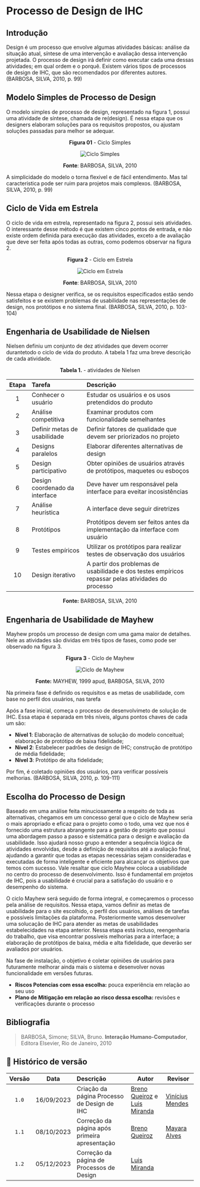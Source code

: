 # Processo de Design de IHC

## Introdução

Design é um processo que envolve algumas atividades básicas: análise da situação
atual, síntese de uma intervenção e avaliação dessa intervenção projetada.
O processo de design irá definir como executar cada uma dessas atividades; em qual ordem e o porquê.
Existem vários tipos de processos de design de IHC, que são recomendados por diferentes autores.
(BARBOSA, SILVA, 2010, p. 99)

## Modelo Simples de Processo de Design


O modelo simples de processo de design, representado na figura 1, possui uma atividade de síntese,
chamada de re(design). É nessa etapa que os designers elaboram soluções para os requisitos propostos,
ou ajustam soluções passadas para melhor se adequar.

<center>

**Figura 01** - Ciclo Simples

![Ciclo Simples](../assets/ciclo_simples.png)

**Fonte**: BARBOSA, SILVA, 2010

</center>

A simplicidade do modelo o torna flexivel e de fácil entendimento. Mas
tal caracteristica pode ser ruim para projetos mais complexos.
(BARBOSA, SILVA, 2010, p. 99)

## Ciclo de Vida em Estrela

O ciclo de vida em estrela, representado na figura 2, possui seis atividades. O interessante desse método
é que existem cinco pontos de entrada, e não existe ordem definida para execução das atividades,
exceto a de avaliação que deve ser feita após todas as outras, como podemos observar na figura 2.

<center>

**Figura 2** - Ciclo em Estrela

![Ciclo em Estrela](../assets/ciclo_estrela.png)

**Fonte**: BARBOSA, SILVA, 2010

</center>

Nessa etapa o designer verifica, se os requisitos especificados estão sendo satisfeitos e
se existem problemas de usabilidade nas representações de design, nos protótipos e no sistema final. 
(BARBOSA, SILVA, 2010, p. 103-104)

## Engenharia de Usabilidade de Nielsen

Nielsen definiu um conjunto de dez atividades que devem ocorrer durantetodo o ciclo de vida do produto.
A tabela 1 faz uma breve descrição de cada atividade.

<center>

**Tabela 1.** - atividades de Nielsen

| Etapa | Tarefa    | Descrição |
| :-:   | :-        | :-       | 
| 1 |Conhecer o usuário     | Estudar os usuários e os usos pretendidos do produto |
| 2 | Análise competitiva   | Examinar produtos com funcionalidade semelhantes |
| 3 | Definir metas de usabilidade | Definir fatores de qualidade que devem ser priorizados no projeto |
| 4 | Designs paralelos     | Elaborar diferentes alternativas de design |
| 5 | Design participativo  | Obter opiniões de usuários através de protótipos, maquetes ou esboços | 
| 6 | Design coordenado da interface | Deve haver um responsável pela interface para eveitar incosistências |
| 7 | Análise heurística    | A interface deve seguir diretrizes |
| 8 | Protótipos            | Protótipos devem ser feitos antes da implementação da interface com usuário |
| 9 | Testes empíricos      | Utilizar os protótipos para realizar testes de observação dos usuários |
| 10| Design iterativo      | A partir dos problemas de usabilidade e dos testes empíricos repassar pelas atividades do processo |

**Fonte:** BARBOSA, SILVA, 2010

</center>

## Engenharia de Usabilidade de Mayhew

Mayhew propôs um processo de design com uma gama maior de detalhes. Nele as atividades são
dividas em três tipos de fases, como pode ser observado na figura 3.


<center>

**Figura 3** - Ciclo de Mayhew

![Ciclo de Mayhew](../assets/ciclo_de_mayhew.png)

**Fonte:** MAYHEW, 1999 apud, BARBOSA, SILVA, 2010

</center>

Na primeira fase é definido os requisitos e as metas de usabilidade, com base no perfil dos usuários,
nas tarefa

Após a fase inicial, começa o processo de desenvolvimeto de solução de IHC. Essa etapa é
separada em três níveis, alguns pontos chaves de cada um são:

- **Nível 1**: Elaboração de alternativas de solução do modelo conceitual; elaboração de protótipo de baixa fidelidade;
- **Nível 2**: Estabelecer padrões de design de IHC; construção de protótipo de média fidelidade;
- **Nível 3**: Protótipo de alta fidelidade;

Por fim, é coletado opiniões dos usuários, para verificar possíveis melhorias.
(BARBOSA, SILVA, 2010, p. 109-111)

## Escolha do Processo de Design


Baseado em uma análise feita minuciosamente a respeito de toda as alternativas, chegamos em um concesso geral que o ciclo de Mayhew
seria o mais apropriado e eficaz para o projeto como o todo, uma vez que nos é fornecido uma estrutura abrangente para a gestão de
projeto que possui uma abordagem passo a passo e sistemática para o design e avaliação da usabilidade. Isso ajudará nosso grupo
a entender a sequência lógica de atividades envolvidas, desde a definição de requisitos até a avaliação final, ajudando a garantir
que todas as etapas necessárias sejam consideradas e executadas de forma inteligente e eficiente para alcançar os objetivos que
temos com sucesso. Vale resaltar que ciclo Mayhew coloca a usabilidade no centro do processo de desenvolvimento. Isso é fundamental
em projetos de IHC, pois a usabilidade é crucial para a satisfação do usuário e o desempenho do sistema.

O ciclo Mayhew será seguido de forma integral, e começaremos o processo pela análise de requisitos.
Nessa etapa, vamos definir as metas de usabilidade para o site escolhido, o perfil dos usuários,
análises de tarefas e possíveis limitações da plataforma. Posteriormente vamos desenvolver uma
solucação de IHC para atender as metas de usabilidades estabelecidades na etapa anterior. Nessa etapa
está incluso, reengenharia do trabalho, que visa encontrar possíveis melhorias para a interface;
a elaboração de protótipos de baixa, média e alta fidelidade, que deverão ser avaliados por usuários.

Na fase de instalação, o objetivo é coletar opiniões de usuários para futuramente melhorar ainda mais
o sistema e desenvolver novas funcionalidade em versões futuras.

- **Riscos Potencias com essa escolha:** pouca experiência em relação ao seu uso
- **Plano de Mitigação em relação ao risco dessa escolha:** revisões e verificações durante o processo  

## Bibliografia

> BARBOSA, Simone; SILVA, Bruno. **Interação Humano-Computador**, Editora Elsevier, Rio de Janeiro, 2010

## 📑 Histórico de versão

| Versão| Data      | Descrição | Autor | Revisor       |
| :-:   | :-:       | :--       | --    | --            |
| `1.0`   |16/09/2023 |Criação da página Processo de Design de IHC|[Breno Queiroz](https://github.com/brenob6) e [Luis Miranda](https://github.com/luismiranda10)|[Vinícius Mendes](https://github.com/yabamiah)   |
| `1.1`   |08/10/2023 |Correção da página após primeira apresentação| [Breno Queiroz](https://github.com/brenob6)|  [Mayara Alves](https://github.com/Mayara-tech)                 |
| `1.2`   |05/12/2023 |Correção da página de Processos de Design | [Luis Miranda](https://github.com/luismiranda10)|             |

